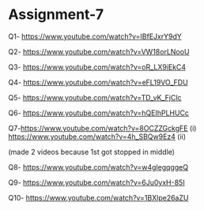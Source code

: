 # Assignment-7

Q1- https://www.youtube.com/watch?v=IBfEJxrY9dY

Q2- https://www.youtube.com/watch?v=VW18orLNooU

Q3- https://www.youtube.com/watch?v=oR_LX9iEkC4

Q4- https://www.youtube.com/watch?v=eFL19VO_FDU

Q5- https://www.youtube.com/watch?v=TD_vK_FjClc

Q6- https://www.youtube.com/watch?v=hQEIhPLHUCc

Q7-https://www.youtube.com/watch?v=8OCZZGckgFE     (i)
   https://www.youtube.com/watch?v=4h_SBQw9Ez4     (ii)
   
   (made 2 videos because 1st got stopped in middle) 

Q8- https://www.youtube.com/watch?v=w4glegqggeQ

Q9- https://www.youtube.com/watch?v=6Ju0yxH-85I

Q10- https://www.youtube.com/watch?v=1BXlpe26aZU
